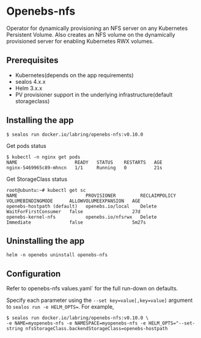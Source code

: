 # Openebs-nfs

Operator for dynamically provisioning an NFS server on any Kubernetes Persistent Volume. Also creates an NFS volume on the dynamically provisioned server for enabling Kubernetes RWX volumes.

## Prerequisites

- Kubernetes(depends on the app requirements)
- sealos 4.x.x
- Helm 3.x.x
- PV provisioner support in the underlying infrastructure(default storageclass)

## Installing the app

```shell
$ sealos run docker.io/labring/openebs-nfs:v0.10.0
```

Get pods status

```shell
$ kubectl -n nginx get pods 
NAME                     READY   STATUS    RESTARTS   AGE
nginx-5469965c89-mhncn   1/1     Running   0          21s
```

Get StorageClass status

```shell
root@ubuntu:~# kubectl get sc
NAME                         PROVISIONER         RECLAIMPOLICY   VOLUMEBINDINGMODE      ALLOWVOLUMEEXPANSION   AGE
openebs-hostpath (default)   openebs.io/local    Delete          WaitForFirstConsumer   false                  27d
openebs-kernel-nfs           openebs.io/nfsrwx   Delete          Immediate              false                  5m27s
```

## Uninstalling the app

```shell
helm -n openebs uninstall openebs-nfs
```

## Configuration

Refer to openebs-nfs values.yaml` for the full run-down on defaults.

Specify each parameter using the `--set key=value[,key=value]` argument to `sealos run -e HELM_OPTS=`. For example,

```shell
$ sealos run docker.io/labring/openebs-nfs:v0.10.0 \
-e NAME=myopenebs-nfs -e NAMESPACE=myopenebs-nfs -e HELM_OPTS="--set-string nfsStorageClass.backendStorageClass=openebs-hostpath
```
